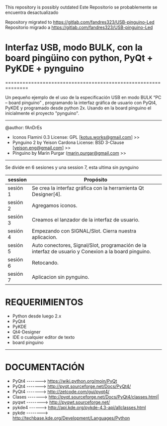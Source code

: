 This repository is possibly outdated
Este Repositorio se probablemente se encuentra desactualizado

Repository migrated to https://gitlab.com/fandres323/USB-pinguino-Led
Repositorio migrado a https://gitlab.com/fandres323/USB-pinguino-Led


# Interfaz USB, modo BULK, con la board pingüino con python, PyQt + PyKDE + pynguino
==============================================================

Un pequeño ejemplo de el uso de la especificación USB en modo BULK “PC – board pinguino” , programando la interfaz gráfica de usuario con PyQt4, PyKDE  y programado desde python 2x. 
Usando en la board pinguino el inicialmente el proyecto "pynguino".

------------------------------------------------------------------------------------------------------------------------------------------------------------------------------------

@author: fAnDrEs

- Iconos Flamini 0.3            License: GPL         [kotus.works@gmail.com] 	>>
- Pynguino 2 by Yeison Cardona  License: BSD 3-Clause [yeison.eng@gmail.com] 	>>
- Pinguino by Marin Purgar 				(marin.purgar@gmail.com >>

------------------------------------------------------------------------------------------------------------------------------------------------------------------------------------

Se divide en 6 sesiones y una session 7, esta ultima sin pynguino 

| session | Propósito |
| -------- | -------- |
| sesión 1 |  Se crea la interfaz gráfica con la herramienta Qt Designer[4]. |
| sesión 2 |  Agregamos iconos. |
| sesión 3 |  Creamos el lanzador de la interfaz de  usuario. |
| sesión 4 |  Empezando con SIGNAL/Slot. Cierra nuestra aplicacion. |
| sesión 5 |  Auto conectores, Signal/Slot, programación de la interfaz de usuario y Conexion a la board pinguino. |
| sesión 6 |  Retocando. |
| sesión 7 |  Aplicacion sin pynguino. |


# REQUERIMIENTOS
 
- Python desde luego 2.x
- PyQt4
- PyKDE
- Qt4-Designer 
- IDE o cualquier editor de texto
- board pinguino 

------------------------------------------------------------------------------------------------------------------------------------------------------------------------------------
# DOCUMENTACIÓN
 
- PyQt4  -------> https://wiki.python.org/moin/PyQt
- PyQt4 -------> http://pyqt.sourceforge.net/Docs/PyQt4/
- PyQt4 -------> http://zetcode.com/gui/pyqt4/
- Clases -------> http://pyqt.sourceforge.net/Docs/PyQt4/classes.html|
- pyqwt --------> http://pyqwt.sourceforge.net/
- pykde4 ------> http://api.kde.org/pykde-4.3-api/allclasses.html
- pykde --------> http://techbase.kde.org/Development/Languages/Python

